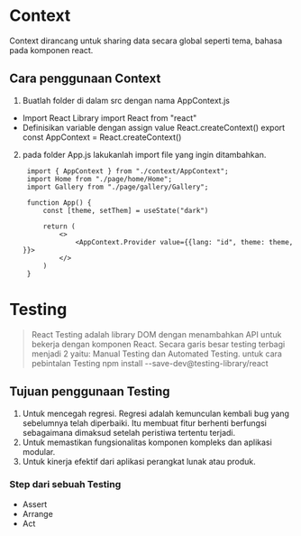 # **Context**
Context dirancang untuk sharing data secara global seperti tema, bahasa pada komponen react.
## Cara penggunaan Context
1. Buatlah folder di dalam src dengan nama AppContext.js
- Import React Library
import React from "react"
- Definisikan variable dengan assign value React.createContext()
export const AppContext = React.createContext()
2. pada folder App.js lakukanlah import file yang ingin ditambahkan. 

        import { AppContext } from "./context/AppContext";
        import Home from "./page/home/Home";
        import Gallery from "./page/gallery/Gallery";

        function App() {
            const [theme, setThem] = useState("dark")

            return (
                <>
                    <AppContext.Provider value={{lang: "id", theme: theme, }}>
                </>
            )
        }



# **Testing**
> React Testing adalah library DOM dengan menambahkan API untuk bekerja dengan komponen React. Secara garis besar testing terbagi menjadi 2 yaitu: Manual Testing dan Automated Testing. untuk cara pebintalan Testing 
        npm install --save-dev@testing-library/react
## Tujuan penggunaan Testing
1. Untuk mencegah regresi. Regresi adalah kemunculan kembali bug yang sebelumnya telah diperbaiki. Itu membuat fitur berhenti berfungsi sebagaimana dimaksud setelah peristiwa tertentu terjadi.
2. Untuk memastikan fungsionalitas komponen kompleks dan aplikasi modular.
3. Untuk kinerja efektif dari aplikasi perangkat lunak atau produk.
### Step dari sebuah Testing 
- Assert
- Arrange
- Act
